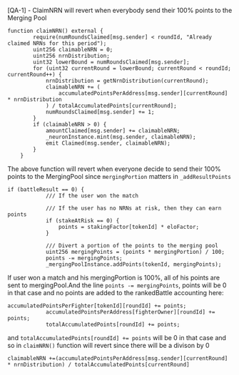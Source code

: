 [QA-1] - ClaimNRN will revert when everybody send their 100% points to the Merging Pool

```solidity
function claimNRN() external {
        require(numRoundsClaimed[msg.sender] < roundId, "Already claimed NRNs for this period");
        uint256 claimableNRN = 0;
        uint256 nrnDistribution;
        uint32 lowerBound = numRoundsClaimed[msg.sender];
        for (uint32 currentRound = lowerBound; currentRound < roundId; currentRound++) {
            nrnDistribution = getNrnDistribution(currentRound);
            claimableNRN += (
                accumulatedPointsPerAddress[msg.sender][currentRound] * nrnDistribution   
            ) / totalAccumulatedPoints[currentRound]; 
            numRoundsClaimed[msg.sender] += 1;
        }
        if (claimableNRN > 0) {
            amountClaimed[msg.sender] += claimableNRN;
            _neuronInstance.mint(msg.sender, claimableNRN);
            emit Claimed(msg.sender, claimableNRN);
        }
    }
```

The above function will revert when everyone decide to send their 100% points to the MergingPool since `mergingPortion`  matters in `_addResultPoints`

```solidity
if (battleResult == 0) {
            /// If the user won the match

            /// If the user has no NRNs at risk, then they can earn points
            if (stakeAtRisk == 0) {
                points = stakingFactor[tokenId] * eloFactor;
            }

            /// Divert a portion of the points to the merging pool
            uint256 mergingPoints = (points * mergingPortion) / 100;
            points -= mergingPoints;
            _mergingPoolInstance.addPoints(tokenId, mergingPoints);
``` 

If user won a match and his mergingPortion is 100%, all of his points are sent to mergingPool.And the line `points -= mergingPoints`, points will be 0 in that case and no points are added to the rankedBattle accounting here:

```solidity
accumulatedPointsPerFighter[tokenId][roundId] += points;
            accumulatedPointsPerAddress[fighterOwner][roundId] += points;
            totalAccumulatedPoints[roundId] += points;
```
and `totalAccumulatedPoints[roundId] += points` will be 0 in that case and so in `claimNRN()` function will revert since there will be a divison by 0

```solidity
claimableNRN +=(accumulatedPointsPerAddress[msg.sender][currentRound] * nrnDistribution) / totalAccumulatedPoints[currentRound]
```
